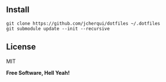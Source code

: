 Install
---

`git clone https://github.com/jcherqui/dotfiles ~/.dotfiles`   
`git submodule update --init --recursive`

License
---

MIT

**Free Software, Hell Yeah!**
